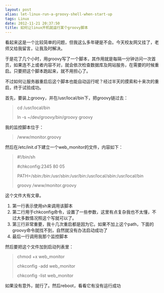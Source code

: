 ```yaml
---
layout: post
alias: let-linux-run-a-groovy-shell-when-start-up
tags: Linux
date: 2012-11-21 20:37:50
title: 如何让linux开机就运行某个groovy脚本
---
```


看起来这是一个比较简单的问题，但我这么多年硬是不会。今天校友网又挂了，老师又给我留言，让我及时解决。

于是花了几个小时，用groovy写了一个脚本，其作用就是每隔一分钟访问一次首页，如果连不上或者内容不对，就会依次检查数据库及网站服务，在需要的时候重启。只要把这个脚本跑起来，就不用担心了。

不过如何让服务器重启后这个脚本也能自动运行呢？经过半天的摸索和十来次的重启，终于试验成功。

首先，要装上groovy，并在/usr/local/bin下，把groovy链过去：

> <font style="background-color: #ffffff">cd /usr/local/bin</font>
> 
> <font style="background-color: #ffffff">ln -s ~/dev/groovy/bin/groovy groovy</font>

我的监控脚本位于：

> <font style="background-color: #ffffff">/www/monitor.groovy</font>

然后在/etc/init.d下建立一个web_monitor的文件，内容如下：

> <font style="background-color: #ffffff">#!/bin/sh</font>
> 
> <font style="background-color: #ffffff">#chkconfig:2345 80 05</font>
> 
> <font style="background-color: #ffffff">PATH=/sbin:/bin:/usr/sbin:/usr/bin:/usr/local/sbin:/usr/local/bin</font>
> 
> <font style="background-color: #ffffff">groovy /www/monitor.groovy</font>

这个文件大有文章。

1.  第一行表示使用sh来调用该脚本
2.  第二行用于chkconfig命令，设置了一些参数，这里有点复杂我也不太懂，不过大多数情况照这个写就可以了。
3.  第三行非常重要，我十几次重启都是因为它。如果不加上这个path，下面的groovy命令就找不到，自然就没有办法启动成功了
4.  最后一行调用我那个监控脚本

然后要把这个文件加到启动列表里：

> <font style="background-color: #ffffff">chmod +x web_monitor</font>
> 
> <font style="background-color: #ffffff">chkconfig -add web_monitor</font>
> 
> <font style="background-color: #ffffff">chkconfig -list web_monitor</font>

如果没有意外，就行了。然后reboot，看看它有没有运行成功
